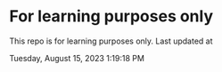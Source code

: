 # For learning purposes only
This repo is for learning purposes only.
Last updated at

Tuesday, August 15, 2023 1:19:18 PM

